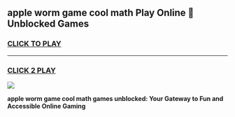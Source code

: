 
## apple worm game cool math Play Online 👋 Unblocked Games
<h3>
<a href="https://news.freeplayer.one?title=apple_worm_game_cool_math&ref=17CMG">CLICK TO PLAY</a></h3>
<hr>

<h3>
<a href="https://news.freeplayer.one?title=apple_worm_game_cool_math&ref=17CMG">CLICK 2 PLAY</a>
  
</h3>

<a href="https://news.freeplayer.one?title=apple_worm_game_cool_math&ref=17CMG/"><img src="https://clearcache.store/games.png"></a>


**apple worm game cool math games unblocked: Your Gateway to Fun and Accessible Online Gaming**
